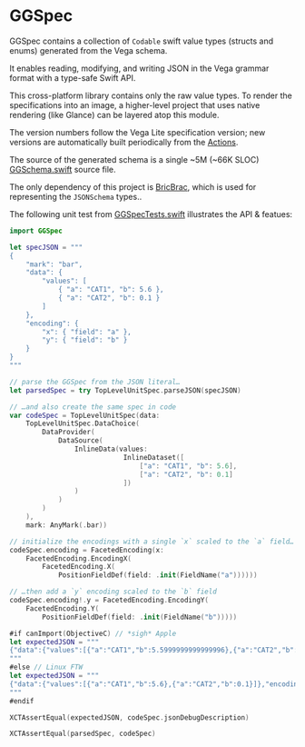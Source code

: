 # GGSpec

GGSpec contains a collection of `Codable` swift value types (structs and enums) generated from the Vega schema. 

It enables reading, modifying, and writing JSON in the Vega grammar format with a type-safe Swift API.

This cross-platform library contains only the raw value types. To render the specifications into an image, a higher-level project that uses native rendering (like Glance) can be layered atop this module.

The version numbers follow the Vega Lite specification version; new versions are automatically built periodically from the [Actions](https://github.com/glimpseio/GGSpec/actions).

The source of the generated schema is a single ~5M (~66K SLOC) [GGSchema.swift](https://github.com/glimpseio/GGSpec/blob/main/Sources/GGSpec/GGSchema.swift?raw=true) source file.

The only dependency of this project is [BricBrac](https://github.com/glimpseio/BricBrac/), which is used for representing the `JSONSchema` types..

The following unit test from [GGSpecTests.swift](https://github.com/glimpseio/GGSpec/blob/main/Sources/GGSpecTests/GGSpecTests.swift) illustrates the API & featues:

```swift 
import GGSpec

let specJSON = """
{
    "mark": "bar",
    "data": {
        "values": [
            { "a": "CAT1", "b": 5.6 },
            { "a": "CAT2", "b": 0.1 }
        ]
    },
    "encoding": {
        "x": { "field": "a" },
        "y": { "field": "b" }
    }
}
"""

// parse the GGSpec from the JSON literal…
let parsedSpec = try TopLevelUnitSpec.parseJSON(specJSON)

// …and also create the same spec in code
var codeSpec = TopLevelUnitSpec(data:
    TopLevelUnitSpec.DataChoice(
        DataProvider(
            DataSource(
                InlineData(values:
                            InlineDataset([
                                ["a": "CAT1", "b": 5.6],
                                ["a": "CAT2", "b": 0.1]
                            ])
                )
            )
        )
    ),
    mark: AnyMark(.bar))

// initialize the encodings with a single `x` scaled to the `a` field…
codeSpec.encoding = FacetedEncoding(x:
    FacetedEncoding.EncodingX(
        FacetedEncoding.X(
            PositionFieldDef(field: .init(FieldName("a"))))))

// …then add a `y` encoding scaled to the `b` field
codeSpec.encoding!.y = FacetedEncoding.EncodingY(
    FacetedEncoding.Y(
        PositionFieldDef(field: .init(FieldName("b")))))

#if canImport(ObjectiveC) // *sigh* Apple
let expectedJSON = """
{"data":{"values":[{"a":"CAT1","b":5.5999999999999996},{"a":"CAT2","b":0.10000000000000001}]},"encoding":{"x":{"field":"a"},"y":{"field":"b"}},"mark":"bar"}
"""
#else // Linux FTW
let expectedJSON = """
{"data":{"values":[{"a":"CAT1","b":5.6},{"a":"CAT2","b":0.1}]},"encoding":{"x":{"field":"a"},"y":{"field":"b"}},"mark":"bar"}
"""
#endif

XCTAssertEqual(expectedJSON, codeSpec.jsonDebugDescription)

XCTAssertEqual(parsedSpec, codeSpec)
```



